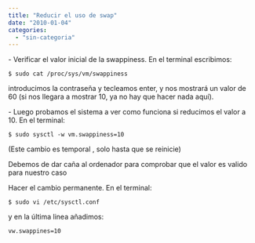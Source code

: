 ```yaml
---
title: "Reducir el uso de swap"
date: "2010-01-04"
categories: 
  - "sin-categoria"
---
```


\- Verificar el valor inicial de la swappiness. En el terminal escribimos:

`$ sudo cat /proc/sys/vm/swappiness`

introducimos la contraseña y tecleamos enter, y nos mostrará un valor de 60 (si nos llegara a mostrar 10, ya no hay que hacer nada aquí).

\- Luego probamos el sistema a ver como funciona si reducimos el valor a 10. En el terminal:

`$ sudo sysctl -w vm.swappiness=10`

(Este cambio es temporal , solo hasta que se reinicie)

Debemos de dar caña al ordenador para comprobar que el valor es valido para nuestro caso

Hacer el cambio permanente. En el terminal:

`$ sudo vi /etc/sysctl.conf`

y en la última linea añadimos:

`vw.swappines=10`
